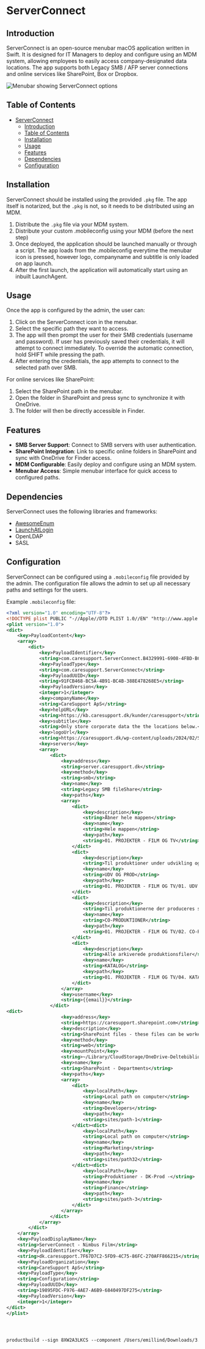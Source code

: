 # ServerConnect

## Introduction
ServerConnect is an open-source menubar macOS application written in Swift. It is designed for IT Managers to deploy and configure using an MDM system, allowing employees to easily access company-designated data locations. The app supports both Legacy SMB / AFP server connections and online services like SharePoint, Box or Dropbox.

![Menubar showing ServerConnect options](screenshots/menubar.png)

## Table of Contents
- [ServerConnect](#serverconnect)
  - [Introduction](#introduction)
  - [Table of Contents](#table-of-contents)
  - [Installation](#installation)
  - [Usage](#usage)
  - [Features](#features)
  - [Dependencies](#dependencies)
  - [Configuration](#configuration)

## Installation
ServerConnect should be installed using the provided `.pkg` file. The app itself is notarized, but the `.pkg` is not, so it needs to be distributed using an MDM. 

1. Distribute the `.pkg` file via your MDM system.
2. Distribute your custom .mobileconfig using your MDM (before the next step)
3. Once deployed, the application should be launched manually or through a script. The app loads from the .mobileconfig everytime the menubar icon is pressed, however logo, companyname and subtitle is only loaded on app launch.
4. After the first launch, the application will automatically start using an inbuilt LaunchAgent.

## Usage
Once the app is configured by the admin, the user can:

1. Click on the ServerConnect icon in the menubar.
2. Select the specific path they want to access.
3. The app will then prompt the user for their SMB credentials (username and password). If user has previously saved their credentials, it will attempt to connect immediately. To override the automatic connection, hold SHIFT while pressing the path.
4. After entering the credentials, the app attempts to connect to the selected path over SMB.

For online services like SharePoint:
1. Select the SharePoint path in the menubar.
2. Open the folder in SharePoint and press sync to synchronize it with OneDrive.
3. The folder will then be directly accessible in Finder.

## Features
- **SMB Server Support**: Connect to SMB servers with user authentication.
- **SharePoint Integration**: Link to specific online folders in SharePoint and sync with OneDrive for Finder access.
- **MDM Configurable**: Easily deploy and configure using an MDM system.
- **Menubar Access**: Simple menubar interface for quick access to configured paths.

## Dependencies
ServerConnect uses the following libraries and frameworks:
- [AwesomeEnum](http://cocoapods.org/pods/AwesomeEnum)
- [LaunchAtLogin](https://github.com/sindresorhus/LaunchAtLogin)
- OpenLDAP
- SASL

## Configuration
ServerConnect can be configured using a `.mobileconfig` file provided by the admin. The configuration file allows the admin to set up all necessary paths and settings for the users. 

Example `.mobileconfig` file:
```xml
<?xml version="1.0" encoding="UTF-8"?>
<!DOCTYPE plist PUBLIC "-//Apple//DTD PLIST 1.0//EN" "http://www.apple.com/DTDs/PropertyList-1.0.dtd">
<plist version="1.0">
<dict>
	<key>PayloadContent</key>
	<array>
		<dict>
			<key>PayloadIdentifier</key>
			<string>com.caresupport.ServerConnect.B4329991-6908-4FBD-BC2E-3C063BCCC52F</string>
			<key>PayloadType</key>
			<string>com.caresupport.ServerConnect</string>
			<key>PayloadUUID</key>
			<string>91FCB468-BC5A-4B91-BC4B-388E478268E5</string>
			<key>PayloadVersion</key>
			<integer>1</integer>
			<key>companyName</key>
			<string>CareSupport ApS</string>
			<key>helpURL</key>
			<string>https://kb.caresupport.dk/kunder/caresupport</string>
			<key>subtitle</key>
			<string>Only store corporate data the the locations below.</string>
			<key>logoUrl</key>
			<string>https://caresupport.dk/wp-content/uploads/2024/02/Screenshot-2022-06-09-at-11.49.07-1.png</string>
			<key>servers</key>
			<array>
				<dict>
					<key>address</key>
					<string>server.caresupport.dk</string>
					<key>method</key>
					<string>smb</string>
					<key>name</key>
					<string>Legacy SMB fileShare</string>
					<key>paths</key>
					<array>
						<dict>
							<key>description</key>
							<string>Åbner hele mappen</string>
							<key>name</key>
							<string>Hele mappen</string>
							<key>path</key>
							<string>01. PROJEKTER - FILM OG TV</string>
						</dict>
						<dict>
							<key>description</key>
							<string>Til produktioner under udvikling og produktion</string>
							<key>name</key>
							<string>UDV OG PROD</string>
							<key>path</key>
							<string>01. PROJEKTER - FILM OG TV/01. UDV &amp; PROD</string>
						</dict>
						<dict>
							<key>description</key>
							<string>Til produktionerne der produceres sammen med andre producenter</string>
							<key>name</key>
							<string>CO-PRODUKTIONER</string>
							<key>path</key>
							<string>01. PROJEKTER - FILM OG TV/02. CO-PRODUKTIONER (minor)</string>
						</dict>
						<dict>
							<key>description</key>
							<string>Alle arkiverede produktionsfiler</string>
							<key>name</key>
							<string>KATALOG</string>
							<key>path</key>
							<string>01. PROJEKTER - FILM OG TV/04. KATALOG</string>
						</dict>
					</array>
					<key>username</key>
					<string>{{email}}</string>
				</dict>
<dict>
					<key>address</key>
					<string>https://caresupport.sharepoint.com</string>
					<key>description</key>
					<string>SharePoint files - these files can be worked in at the same time</string>
					<key>method</key>
					<string>web</string>
					<key>mountPoint</key>
					<string>~/Library/CloudStorage/OneDrive-Deltebiblioteker–CareSupport</string>
					<key>name</key>
					<string>SharePoint - Departments</string>
					<key>paths</key>
					<array>
						<dict>
							<key>localPath</key>
							<string>Local path on computer</string>
							<key>name</key>
							<string>Developers</string>
							<key>path</key>
							<string>sites/path-1</string>
						</dict><dict>
							<key>localPath</key>
							<string>Local path on computer</string>
							<key>name</key>
							<string>Marketing</string>
							<key>path</key>
							<string>sites/path32</string>
						</dict><dict>
							<key>localPath</key>
							<string>Produktioner - DK-Prod -</string>
							<key>name</key>
							<string>Finance</string>
							<key>path</key>
							<string>sites/path-3</string>
						</dict>
					</array>
				</dict>
			</array>
		</dict>
	</array>
	<key>PayloadDisplayName</key>
	<string>ServerConnect - Nimbus Film</string>
	<key>PayloadIdentifier</key>
	<string>dk.caresupport.7F67D7C2-5FD9-4C75-86FC-270AFF866215</string>
	<key>PayloadOrganization</key>
	<string>CareSupport ApS</string>
	<key>PayloadType</key>
	<string>Configuration</string>
	<key>PayloadUUID</key>
	<string>19895FDC-F976-4AE7-A6B9-6840497DF275</string>
	<key>PayloadVersion</key>
	<integer>1</integer>
</dict>
</plist>




productbuild --sign 8XW2A3LKCS --component /Users/emillind/Downloads/3.6/ServerConnect.app /Applications /Users/emillind/Downloads/3.6/ServerConnect.pkg